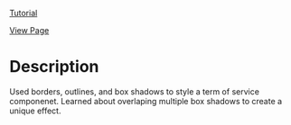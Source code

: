 [Tutorial](https://www.digitalocean.com/community/tutorials/how-to-style-html-elements-with-borders-shadows-and-outlines-in-css)

[View Page](https://bsmrdel101.github.io/HTML-CSS-Practice/tutorial_17/)

# Description

Used borders, outlines, and box shadows to style a term of service componenet. Learned about overlaping multiple box shadows to create a unique effect.
